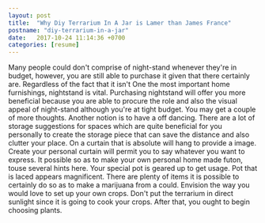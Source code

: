 ```yaml
---
layout: post
title:  "Why Diy Terrarium In A Jar is Lamer than James France"
postname: "diy-terrarium-in-a-jar"
date:   2017-10-24 11:14:36 +0700
categories: [resume]
---
```

Many people could don't comprise of night-stand whenever they're in budget, however, you are still able to purchase it given that there certainly are. Regardless of the fact that it isn't One the most important home furnishings, nightstand is vital. Purchasing nightstand will offer you more beneficial because you are able to procure the role and also the visual appeal of night-stand although you're at tight budget. You may get a couple of more thoughts. Another notion is to have a off dancing. There are a lot of storage suggestions for spaces which are quite beneficial for you personally to create the storage piece that can save the distance and also clutter your place. On a curtain that is absolute will hang to provide a image. Create your personal curtain will permit you to say whatever you want to express. It possible so as to make your own personal home made futon, touse several hints here. Your special pot is geared up to get usage. Pot that is laced appears magnificent. There are plenty of items it is possible to certainly do so as to make a marijuana from a could. Envision the way you would love to set up your own crops. Don't put the terrarium in direct sunlight since it is going to cook your crops. After that, you ought to begin choosing plants.
